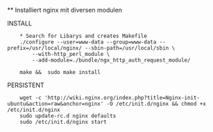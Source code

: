 ** Installiert nginx mit diversen modulen


INSTALL

		* Search for Libarys and creates Makefile
		./configure --user=www-data --group=www-data --prefix=/usr/local/nginx/ --sbin-path=/usr/local/sbin \
			--with-http_perl_module \
			--add-module=./bundle/ngx_http_auth_request_module/

		make &&  sudo make install

PERSISTENT

		wget -c 'http://wiki.nginx.org/index.php?title=Nginx-init-ubuntu&action=raw&anchor=nginx' -O /etc/init.d/nginx && chmod +x /etc/init.d/nginx
		sudo update-rc.d nginx defaults
		sudo /etc/init.d/nginx start
 
